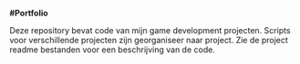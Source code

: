  **#Portfolio**
 
 Deze repository bevat code van mijn game development projecten.
 Scripts voor verschillende projecten zijn georganiseer naar project.
 Zie de project readme bestanden voor een beschrijving van de code.
